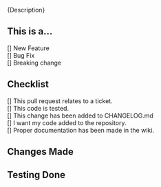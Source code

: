 {Description}

## This is a... ##
[] New Feature  
[] Bug Fix  
[] Breaking change

## Checklist ##
[] This pull request relates to a ticket.  
[] This code is tested.  
[] This change has been added to CHANGELOG.md  
[] I want my code added to the repository.  
[] Proper documentation has been made in the wiki.

## Changes Made ##

## Testing Done ##
